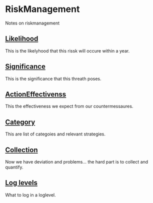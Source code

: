 # RiskManagement
Notes on riskmanagement


## [Likelihood](./Likelihood.md)
This is the likelyhood that this rissk will occure within a year.

## [Significance](./Significance.md)
This is the significance that this threath poses.

## [ActionEffectivenss](./ActionEffectiveness.md)
This the effectiveness we expect from our countermessaures.

## [Category](./category.md)
This are list of categoies and relevant strategies.

## [Collection](./CollectProblems.md)

Now we have deviation and problems... the hard part is to collect and quantify.

## [Log levels](./Loglevels.md)

What to log in a loglevel.
